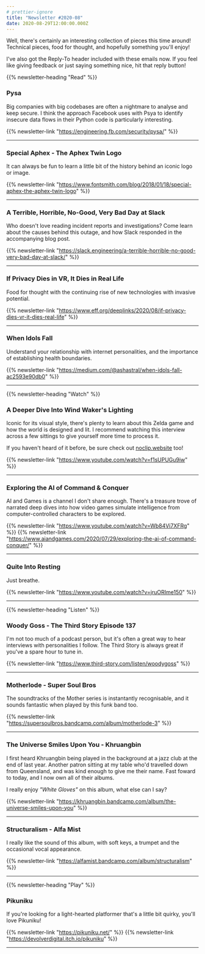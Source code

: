 ```yaml
---
# prettier-ignore
title: "Newsletter #2020-08"
date: 2020-08-29T12:00:00.000Z
---
```


Well, there's certainly an interesting collection of pieces this time around! Technical pieces, food for thought, and hopefully something you'll enjoy!

I've also got the Reply-To header included with these emails now. If you feel like giving feedback or just saying something nice, hit that reply button!

<!--more-->

{{% newsletter-heading "Read" %}}

### Pysa

Big companies with big codebases are often a nightmare to analyse and keep secure. I think the approach Facebook uses with Psya to identify insecure data flows in their Python code is particularly interesting.

{{% newsletter-link "https://engineering.fb.com/security/pysa/" %}}

---

### Special Aphex - The Aphex Twin Logo

It can always be fun to learn a little bit of the history behind an iconic logo or image.

{{% newsletter-link "https://www.fontsmith.com/blog/2018/01/18/special-aphex-the-aphex-twin-logo" %}}

---

### A Terrible, Horrible, No-Good, Very Bad Day at Slack

Who doesn't love reading incident reports and investigations? Come learn about the causes behind this outage, and how Slack responded in the accompanying blog post.

{{% newsletter-link "https://slack.engineering/a-terrible-horrible-no-good-very-bad-day-at-slack/" %}}

---

### If Privacy Dies in VR, It Dies in Real Life

Food for thought with the continuing rise of new technologies with invasive potential.

{{% newsletter-link "https://www.eff.org/deeplinks/2020/08/if-privacy-dies-vr-it-dies-real-life" %}}

---

### When Idols Fall

Understand your relationship with internet personalities, and the importance of establishing health boundaries.

{{% newsletter-link "https://medium.com/@ashastral/when-idols-fall-ac2593e90db0" %}}

---

{{% newsletter-heading "Watch" %}}

### A Deeper Dive Into Wind Waker's Lighting

Iconic for its visual style, there's plenty to learn about this Zelda game and how the world is designed and lit. I recommend watching this interview across a few sittings to give yourself more time to process it.

If you haven't heard of it before, be sure check out [noclip.website](https://noclip.website/) too!

{{% newsletter-link "https://www.youtube.com/watch?v=f1sUPUGu9iw" %}}

---

### Exploring the AI of Command & Conquer

AI and Games is a channel I don't share enough. There's a treasure trove of narrated deep dives into how video games simulate intelligence from computer-controlled characters to be explored.

{{% newsletter-link "https://www.youtube.com/watch?v=Wb84Vi7XFRg" %}}
{{% newsletter-link "https://www.aiandgames.com/2020/07/29/exploring-the-ai-of-command-conquer/" %}}

---

### Quite Into Resting

Just breathe.

{{% newsletter-link "https://www.youtube.com/watch?v=jruORIme150" %}}

---

{{% newsletter-heading "Listen" %}}

### Woody Goss - The Third Story Episode 137

I'm not too much of a podcast person, but it's often a great way to hear interviews with personalities I follow. The Third Story is always great if you've a spare hour to tune in.

{{% newsletter-link "https://www.third-story.com/listen/woodygoss" %}}

---

### Motherlode - Super Soul Bros

The soundtracks of the Mother series is instantantly recognisable, and it sounds fantastic when played by this funk band too.

{{% newsletter-link "https://supersoulbros.bandcamp.com/album/motherlode-3" %}}

---

### The Universe Smiles Upon You - Khruangbin

I first heard Khruangbin being played in the background at a jazz club at the end of last year. Another patron sitting at my table who'd travelled down from Queensland, and was kind enough to give me their name. Fast foward to today, and I now own all of their albums.

I really enjoy _"White Gloves"_ on this album, what else can I say?

{{% newsletter-link "https://khruangbin.bandcamp.com/album/the-universe-smiles-upon-you" %}}

---

### Structuralism - Alfa Mist

I really like the sound of this album, with soft keys, a trumpet and the occasional vocal appearance.

{{% newsletter-link "https://alfamist.bandcamp.com/album/structuralism" %}}

---

{{% newsletter-heading "Play" %}}

### Pikuniku

If you're looking for a light-hearted platformer that's a little bit quirky, you'll love Pikuniku!

{{% newsletter-link "https://pikuniku.net/" %}}
{{% newsletter-link "https://devolverdigital.itch.io/pikuniku" %}}

---
